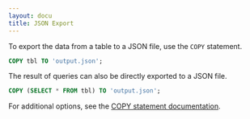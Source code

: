 ```yaml
---
layout: docu
title: JSON Export
---
```


To export the data from a table to a JSON file, use the `COPY` statement.

```sql
COPY tbl TO 'output.json';
```

The result of queries can also be directly exported to a JSON file.

```sql
COPY (SELECT * FROM tbl) TO 'output.json';
```

For additional options, see the [COPY statement documentation](../../sql/statements/copy).

